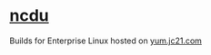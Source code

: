 # [ncdu](https://dev.yorhel.nl/ncdu)

Builds for Enterprise Linux hosted on [yum.jc21.com](https://yum.jc21.com)
